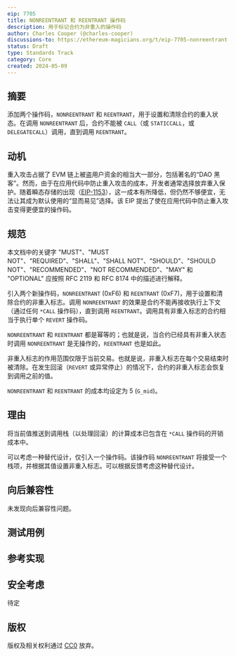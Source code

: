 ```yaml
---
eip: 7705
title: NONREENTRANT 和 REENTRANT 操作码
description: 用于标记合约为非重入的操作码
author: Charles Cooper (@charles-cooper)
discussions-to: https://ethereum-magicians.org/t/eip-7705-nonreentrant-opcodes/19957
status: Draft
type: Standards Track
category: Core
created: 2024-05-09
---
```


## 摘要

添加两个操作码，`NONREENTRANT` 和 `REENTRANT`，用于设置和清除合约的重入状态。在调用 `NONREENTRANT` 后，合约不能被 `CALL`（或 `STATICCALL`，或 `DELEGATECALL`）调用，直到调用 `REENTRANT`。

## 动机

重入攻击占据了 EVM 链上被盗用户资金的相当大一部分，包括著名的“DAO 黑客”。然而，由于在应用代码中防止重入攻击的成本，开发者通常选择放弃重入保护。随着瞬态存储的出现（[EIP-1153](./eip-1153.md)），这一成本有所降低，但仍然不够便宜，无法让其成为默认使用的“显而易见”选择。该 EIP 提出了使在应用代码中防止重入攻击变得更便宜的操作码。

## 规范

本文档中的关键字 "MUST"、"MUST NOT"、"REQUIRED"、"SHALL"、"SHALL NOT"、"SHOULD"、"SHOULD NOT"、"RECOMMENDED"、"NOT RECOMMENDED"、"MAY" 和 "OPTIONAL" 应按照 RFC 2119 和 RFC 8174 中的描述进行解释。

引入两个新操作码，`NONREENTRANT` (0xF6) 和 `REENTRANT` (0xF7)，用于设置和清除合约的非重入标志。调用 `NONREENTRANT` 的效果是合约不能再接收执行上下文（通过任何 `*CALL` 操作码），直到调用 `REENTRANT`。调用具有非重入标志的合约相当于执行单个 `REVERT` 操作码。

`NONREENTRANT` 和 `REENTRANT` 都是幂等的；也就是说，当合约已经具有非重入状态时调用 `NONREENTRANT` 是无操作的，`REENTRANT` 也是如此。

非重入标志的作用范围仅限于当前交易。也就是说，非重入标志在每个交易结束时被清除。在发生回滚（`REVERT` 或异常停止）的情况下，合约的非重入标志会恢复到调用之前的值。

`NONREENTRANT` 和 `REENTRANT` 的成本均设定为 5 (`G_mid`)。

## 理由

将当前值推送到调用栈（以处理回滚）的计算成本已包含在 `*CALL` 操作码的开销成本中。

可以考虑一种替代设计，仅引入一个操作码。该操作码 `NONREENTRANT` 将接受一个栈项，并根据其值设置非重入标志。可以根据反馈考虑这种替代设计。

## 向后兼容性

未发现向后兼容性问题。

## 测试用例

## 参考实现

## 安全考虑

待定

## 版权

版权及相关权利通过 [CC0](../LICENSE.md) 放弃。